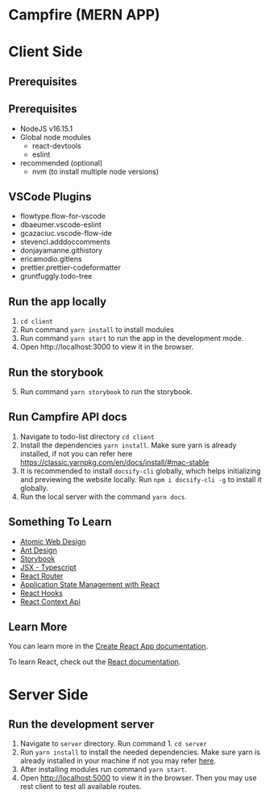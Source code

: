 # Campfire (MERN APP)

# Client Side

## Prerequisites
## Prerequisites

- NodeJS v16.15.1
- Global node modules
  - react-devtools
  - eslint
- recommended (optional)
  - nvm (to install multiple node versions)

## VSCode Plugins

- flowtype.flow-for-vscode
- dbaeumer.vscode-eslint
- gcazaciuc.vscode-flow-ide
- stevencl.adddoccomments
- donjayamanne.githistory
- ericamodio.gitlens
- prettier.prettier-codeformatter
- gruntfuggly.todo-tree

## Run the app locally

1. `cd client`
2. Run command `yarn install` to install modules
3. Run command `yarn start` to run the app in the development mode.
4. Open http://localhost:3000 to view it in the browser.

## Run the storybook
5. Run command `yarn storybook` to run the storybook.

## Run Campfire API docs

1. Navigate to todo-list directory ```cd client```
2. Install the dependencies ```yarn install```. Make sure yarn is already installed, if not you can refer here https://classic.yarnpkg.com/en/docs/install/#mac-stable
3. It is recommended to install ```docsify-cli``` globally, which helps initializing and previewing the website locally. Run ```npm i docsify-cli -g``` to install it globally.
4. Run the local server with the command ```yarn docs```.

## Something To Learn

- [Atomic Web Design](https://bradfrost.com/blog/post/atomic-web-design/)
- [Ant Design](https://ant.design/docs/react/introduce)
- [Storybook](https://storybook.js.org/docs/react/get-started/introduction)
- [JSX - Typescript](https://www.typescriptlang.org/docs/handbook/jsx.html)
- [React Router](https://reactrouter.com/web/guides/quick-start)
- [Application State Management with React](https://kentcdodds.com/blog/application-state-management-with-react)
- [React Hooks](https://reactjs.org/docs/hooks-reference.html)
- [React Context Api](https://reactjs.org/docs/context.html)

## Learn More

You can learn more in the [Create React App documentation](https://facebook.github.io/create-react-app/docs/getting-started).

To learn React, check out the [React documentation](https://reactjs.org/).

# Server Side

## Run the development server

1. Navigate to `server` directory. Run command 1. `cd server`
2. Run `yarn install` to install the needed dependencies. Make sure yarn is already installed in your machine if not you may refer [here](https://classic.yarnpkg.com/en/docs/install#mac-stable).
3. After installing modules run command `yarn start`.
4. Open [http://localhost:5000](http://localhost:5000) to view it in the browser. Then you may use rest client to test all available routes.
